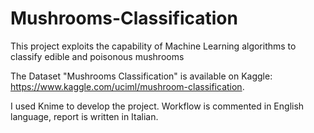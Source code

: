 # Mushrooms-Classification
This project exploits the capability of Machine Learning algorithms to classify edible and poisonous mushrooms

The Dataset "Mushrooms Classification" is available on Kaggle: https://www.kaggle.com/uciml/mushroom-classification.

I used Knime to develop the project. Workflow is commented in English language, report is written in Italian.  

